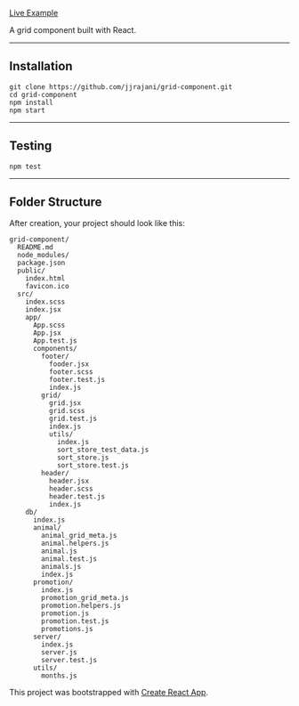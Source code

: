 [Live Example](http://humdrum-grid-component-react.surge.sh/)

A grid component built with React.
___
## Installation
```
git clone https://github.com/jjrajani/grid-component.git
cd grid-component
npm install
npm start
```
___
## Testing
```
npm test
```
___
## Folder Structure

After creation, your project should look like this:

```
grid-component/
  README.md
  node_modules/
  package.json
  public/
    index.html
    favicon.ico
  src/
    index.scss
    index.jsx
    app/
      App.scss
      App.jsx
      App.test.js
      components/
        footer/
          fooder.jsx
          footer.scss
          footer.test.js
          index.js
        grid/
          grid.jsx
          grid.scss
          grid.test.js
          index.js
          utils/
            index.js
            sort_store_test_data.js
            sort_store.js
            sort_store.test.js
        header/
          header.jsx
          header.scss
          header.test.js
          index.js
    db/
      index.js
      animal/
        animal_grid_meta.js
        animal.helpers.js
        animal.js
        animal.test.js
        animals.js
        index.js
      promotion/
        index.js
        promotion_grid_meta.js
        promotion.helpers.js
        promotion.js
        promotion.test.js
        promotions.js
      server/
        index.js
        server.js
        server.test.js
      utils/
        months.js
```
This project was bootstrapped with [Create React App](https://github.com/facebookincubator/create-react-app).
